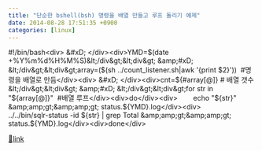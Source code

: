 ```yaml
---
title: "단순한 bshell(bsh) 명령을 배열 만들고 루프 돌리기 예제"
date: 2014-08-28 17:51:35 +0900
categories: [linux]
---
```


#!/bin/bash&lt;div&gt;  &amp;#xD;
&lt;/div&gt;&lt;div&gt;YMD=$(date +%Y%m%d%H%M%S)&lt;/div&gt;&lt;div&gt;  &amp;#xD;
&lt;/div&gt;&lt;div&gt;array=($(sh ../count_listener.sh|awk '{print $2}'))  #명령을 배열로 만듬&lt;/div&gt;&lt;div&gt;  &amp;#xD;
&lt;/div&gt;&lt;div&gt;cnt=${#array[@]} # 배열 갯수&lt;/div&gt;&lt;div&gt;  &amp;#xD;
&lt;/div&gt;&lt;div&gt;for str in "${array[@]}"  #배열 루프&lt;/div&gt;&lt;div&gt;do&lt;/div&gt;&lt;div&gt;        echo "${str}" &amp;amp;gt;&amp;amp;gt; status.${YMD}.log&lt;/div&gt;&lt;div&gt;        ../../bin/sqlr-status -id ${str} | grep Total &amp;amp;gt;&amp;amp;gt; status.${YMD}.log&lt;/div&gt;&lt;div&gt;done&lt;/div&gt;


[🔗link](http://www.mins01.com/mh/tech/read/895)